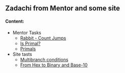 ## Zadachi from Mentor and some site

#### Content:
* Mentor Tasks
    + [Rabbit - Count Jumps](rabbit/)
    + [Is Primal?](is_primal/)
    + [Primals](primals/)
* Site tasts
    + [Multibranch conditions](zadachka0029.py)
    + [From Hex to Binary and Base-10](zadachka0030.py)

